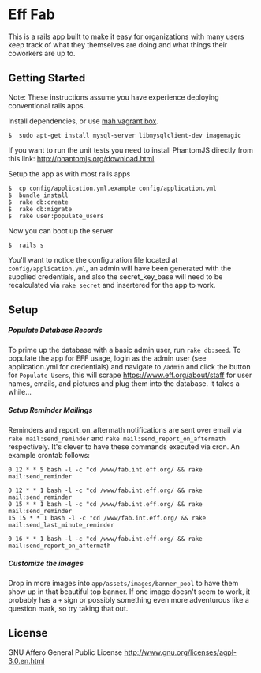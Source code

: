 Eff Fab
================

This is a rails app built to make it easy for organizations with many users keep track of what they themselves are doing and what things their coworkers are up to.  


Getting Started
---------------

Note:  These instructions assume you have experience deploying conventional rails apps.  

Install dependencies, or use [mah vagrant box](https://github.com/TheNotary/ruby_vagrant_box).

```
$  sudo apt-get install mysql-server libmysqlclient-dev imagemagic
```

If you want to run the unit tests you need to install PhantomJS directly from this link:
http://phantomjs.org/download.html

Setup the app as with most rails apps
```
$  cp config/application.yml.example config/application.yml
$  bundle install
$  rake db:create
$  rake db:migrate
$  rake user:populate_users
```

Now you can boot up the server
```
$  rails s
```

You'll want to notice the configuration file located at `config/application.yml`, an admin will have been generated with the supplied credentials, and also the secret_key_base will need to be recalculated via `rake secret` and insertered for the app to work.  


Setup
-----

##### Populate Database Records
To prime up the database with a basic admin user, run `rake db:seed`.  To populate the app for EFF usage, login as the admin user (see application.yml for credentials) and navigate to `/admin` and click the button for `Populate Users`, this will scrape https://www.eff.org/about/staff for user names, emails, and pictures and plug them into the database.  It takes a while...

##### Setup Reminder Mailings
Reminders and report_on_aftermath notifications are sent over email via `rake mail:send_reminder` and `rake mail:send_report_on_aftermath` respectively.  It's clever to have these commands executed via cron.  An example crontab follows:

```
0 12 * * 5 bash -l -c "cd /www/fab.int.eff.org/ && rake mail:send_reminder

0 12 * * 1 bash -l -c "cd /www/fab.int.eff.org/ && rake mail:send_reminder
0 15 * * 1 bash -l -c "cd /www/fab.int.eff.org/ && rake mail:send_reminder
15 15 * * 1 bash -l -c "cd /www/fab.int.eff.org/ && rake mail:send_last_minute_reminder

0 16 * * 1 bash -l -c "cd /www/fab.int.eff.org/ && rake mail:send_report_on_aftermath
```

##### Customize the images

Drop in more images into `app/assets/images/banner_pool` to have them show up in that beautiful top banner.  If one image doesn't seem to work, it probably has a `+` sign or possibly something even more adventurous like a question mark, so try taking that out.  


License
-------

GNU Affero General Public License
http://www.gnu.org/licenses/agpl-3.0.en.html
